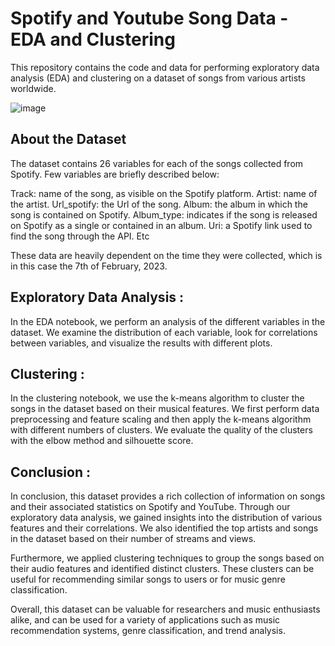 # Spotify and Youtube Song Data - EDA and Clustering
This repository contains the code and data for performing exploratory data analysis (EDA) and clustering on a dataset of songs from various artists worldwide.

![image](https://149695847.v2.pressablecdn.com/wp-content/uploads/2019/04/if_spotify_then_youtube-1024x538.png)

## About the Dataset
The dataset contains 26 variables for each of the songs collected from Spotify. Few variables are briefly described below:

Track: name of the song, as visible on the Spotify platform.
Artist: name of the artist.
Url_spotify: the Url of the song.
Album: the album in which the song is contained on Spotify.
Album_type: indicates if the song is released on Spotify as a single or contained in an album.
Uri: a Spotify link used to find the song through the API.
Etc

These data are heavily dependent on the time they were collected, which is in this case the 7th of February, 2023.

## Exploratory Data Analysis :

In the EDA notebook, we perform an analysis of the different variables in the dataset. We examine the distribution of each variable, look for correlations between variables, and visualize the results with different plots.

## Clustering :
In the clustering notebook, we use the k-means algorithm to cluster the songs in the dataset based on their musical features. We first perform data preprocessing and feature scaling and then apply the k-means algorithm with different numbers of clusters. We evaluate the quality of the clusters with the elbow method and silhouette score.

## Conclusion :
In conclusion, this dataset provides a rich collection of information on songs and their associated statistics on Spotify and YouTube. Through our exploratory data analysis, we gained insights into the distribution of various features and their correlations. We also identified the top artists and songs in the dataset based on their number of streams and views.

Furthermore, we applied clustering techniques to group the songs based on their audio features and identified distinct clusters. These clusters can be useful for recommending similar songs to users or for music genre classification.

Overall, this dataset can be valuable for researchers and music enthusiasts alike, and can be used for a variety of applications such as music recommendation systems, genre classification, and trend analysis.

